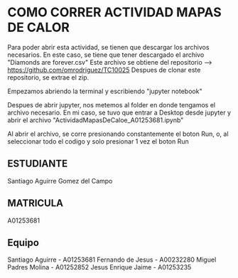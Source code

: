 # COMO CORRER ACTIVIDAD MAPAS DE CALOR
Para poder abrir esta actividad, se tienen que descargar los archivos
necesarios. En este caso, se tiene que tener descargado el archivo "Diamonds are forever.csv"
Este archivo se obtiene del repositorio --> https://github.com/omrodriguez/TC10025
Despues de clonar este repositorio, se extrae el zip.

Empezamos abriendo la terminal y escribiendo "jupyter notebook"

Despues de abrir jupyter, nos metemos al folder en donde tengamos el archivo necesario.
En mi caso, se tuvo que entrar a Desktop desde jupyter y abrir el archivo "ActividadMapasDeCaloe_A01253681.ipynb"

Al abrir el archivo, se corre presionando constantemente el boton Run, o, al 
seleccionar todo el codigo y solo presionar 1 vez el boton Run

## ESTUDIANTE 
Santiago Aguirre Gomez del Campo

## MATRICULA
A01253681

## Equipo
Santiago Aguirre - A01253681
Fernando de Jesus - A00232280
Miguel Padres Molina - A01252852
Jesus Enrique Jaime - A01253235


